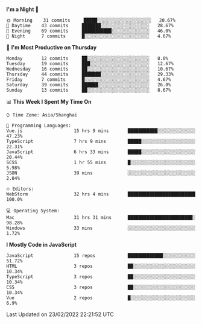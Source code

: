 <!--START_SECTION:waka-->
**I'm a Night 🦉** 

```text
🌞 Morning    31 commits     █████░░░░░░░░░░░░░░░░░░░░   20.67% 
🌆 Daytime    43 commits     ███████░░░░░░░░░░░░░░░░░░   28.67% 
🌃 Evening    69 commits     ███████████░░░░░░░░░░░░░░   46.0% 
🌙 Night      7 commits      █░░░░░░░░░░░░░░░░░░░░░░░░   4.67%

```
📅 **I'm Most Productive on Thursday** 

```text
Monday       12 commits     ██░░░░░░░░░░░░░░░░░░░░░░░   8.0% 
Tuesday      19 commits     ███░░░░░░░░░░░░░░░░░░░░░░   12.67% 
Wednesday    16 commits     ██░░░░░░░░░░░░░░░░░░░░░░░   10.67% 
Thursday     44 commits     ███████░░░░░░░░░░░░░░░░░░   29.33% 
Friday       7 commits      █░░░░░░░░░░░░░░░░░░░░░░░░   4.67% 
Saturday     39 commits     ██████░░░░░░░░░░░░░░░░░░░   26.0% 
Sunday       13 commits     ██░░░░░░░░░░░░░░░░░░░░░░░   8.67%

```


📊 **This Week I Spent My Time On** 

```text
⌚︎ Time Zone: Asia/Shanghai

💬 Programming Languages: 
Vue.js                   15 hrs 9 mins       ███████████░░░░░░░░░░░░░░   47.23% 
TypeScript               7 hrs 9 mins        █████░░░░░░░░░░░░░░░░░░░░   22.31% 
JavaScript               6 hrs 33 mins       █████░░░░░░░░░░░░░░░░░░░░   20.44% 
SCSS                     1 hr 55 mins        █░░░░░░░░░░░░░░░░░░░░░░░░   5.98% 
JSON                     39 mins             ░░░░░░░░░░░░░░░░░░░░░░░░░   2.04%

🔥 Editors: 
WebStorm                 32 hrs 4 mins       █████████████████████████   100.0%

💻 Operating System: 
Mac                      31 hrs 31 mins      ████████████████████████░   98.28% 
Windows                  33 mins             ░░░░░░░░░░░░░░░░░░░░░░░░░   1.72%

```

**I Mostly Code in JavaScript** 

```text
JavaScript               15 repos            █████████████░░░░░░░░░░░░   51.72% 
HTML                     3 repos             ██░░░░░░░░░░░░░░░░░░░░░░░   10.34% 
TypeScript               3 repos             ██░░░░░░░░░░░░░░░░░░░░░░░   10.34% 
CSS                      3 repos             ██░░░░░░░░░░░░░░░░░░░░░░░   10.34% 
Vue                      2 repos             █░░░░░░░░░░░░░░░░░░░░░░░░   6.9%

```



 Last Updated on 23/02/2022 22:21:52 UTC
<!--END_SECTION:waka-->

<!--
**likaiqiang/likaiqiang** is a ✨ _special_ ✨ repository because its `README.md` (this file) appears on your GitHub profile.

Here are some ideas to get you started:

- 🔭 I’m currently working on ...
- 🌱 I’m currently learning ...
- 👯 I’m looking to collaborate on ...
- 🤔 I’m looking for help with ...
- 💬 Ask me about ...
- 📫 How to reach me: ...
- 😄 Pronouns: ...
- ⚡ Fun fact: ...
-->

